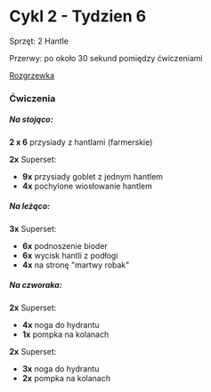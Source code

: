 # Cykl 2 - Tydzien 6

Sprzęt: 2 Hantle

Przerwy: po około 30 sekund pomiędzy ćwiczeniami

[Rozgrzewka](rozgrzewka.md)

### Ćwiczenia

##### Na stojąco:

**2 x 6** przysiady z hantlami (farmerskie)

**2x** Superset:

- **9x** przysiady goblet z jednym hantlem
- **4x** pochylone wiosłowanie hantlem

##### Na leżąco:

**3x** Superset:

- **6x** podnoszenie bioder  
- **6x** wycisk hantli z podłogi
- **4x** na stronę "martwy robak"

##### Na czworaka:

**2x** Superset:

- **4x** noga do hydrantu
- **1x** pompka na kolanach

**2x** Superset:

- **3x** noga do hydrantu
- **2x** pompka na kolanach
